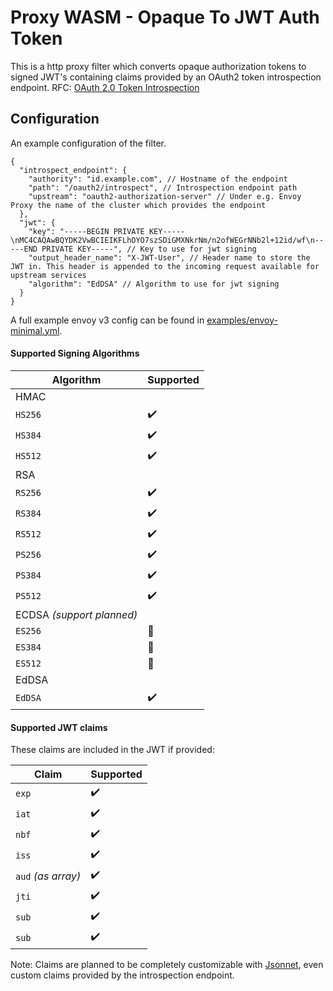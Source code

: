 # Proxy WASM - Opaque To JWT Auth Token

This is a http proxy filter which converts opaque authorization tokens to signed JWT's
containing claims provided by an OAuth2 token introspection endpoint.
RFC: [OAuth 2.0 Token Introspection](https://datatracker.ietf.org/doc/html/rfc7662)

## Configuration

An example configuration of the filter.

```json5
{
  "introspect_endpoint": {
    "authority": "id.example.com", // Hostname of the endpoint
    "path": "/oauth2/introspect", // Introspection endpoint path
    "upstream": "oauth2-authorization-server" // Under e.g. Envoy Proxy the name of the cluster which provides the endpoint
  },
  "jwt": {
    "key": "-----BEGIN PRIVATE KEY-----\nMC4CAQAwBQYDK2VwBCIEIKFLhOYO7szSDiGMXNkrNm/n2ofWEGrNNb2l+12id/wf\n-----END PRIVATE KEY-----", // Key to use for jwt signing
    "output_header_name": "X-JWT-User", // Header name to store the JWT in. This header is appended to the incoming request available for upstream services
    "algorithm": "EdDSA" // Algorithm to use for jwt signing
  }
}
```

A full example envoy v3 config can be found in [examples/envoy-minimal.yml](examples/envoy-minimal.yml).

#### Supported Signing Algorithms

|Algorithm|Supported|
|---|---|
|HMAC|
|`HS256`|:heavy_check_mark:|
|`HS384`|:heavy_check_mark:|
|`HS512`|:heavy_check_mark:|
|RSA|
|`RS256`|:heavy_check_mark:|
|`RS384`|:heavy_check_mark:|
|`RS512`|:heavy_check_mark:|
|`PS256`|:heavy_check_mark:|
|`PS384`|:heavy_check_mark:|
|`PS512`|:heavy_check_mark:|
|ECDSA *(support planned)*||
|`ES256`|:construction:|
|`ES384`|:construction:|
|`ES512`|:construction:|
|EdDSA|
|`EdDSA`|:heavy_check_mark:|

#### Supported JWT claims

These claims are included in the JWT if provided:

|Claim|Supported|
|---|---|
|`exp`|:heavy_check_mark:|
|`iat`|:heavy_check_mark:|
|`nbf`|:heavy_check_mark:|
|`iss`|:heavy_check_mark:|
|`aud` *(as array)*|:heavy_check_mark:|
|`jti`|:heavy_check_mark:|
|`sub`|:heavy_check_mark:|
|`sub`|:heavy_check_mark:|


Note: Claims are planned to be completely customizable with [Jsonnet](https://jsonnet.org/), even custom claims provided by the introspection endpoint.
